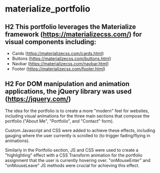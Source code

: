 # materialize_portfolio

## H2 This portfolio leverages the Materialize framework (https://materializecss.com/) for visual components including:

- Cards (https://materializecss.com/cards.html)
- Buttons (https://materializecss.com/buttons.html)
- Navbar (https://materializecss.com/navbar.html)
- Footer (https://materializecss.com/footer.html)

## H2 For DOM manipulation and animation applications, the jQuery library was used (https://jquery.com/)

The idea for the portfolio is to create a more "modern" feel for websites, including visual animations for the three main sections that compose the portfolio ("About Me", "Portfolio", and "Contact" form).  

Custom Javascript and CSS were added to achieve these effects, including gauging where the user currently is scrolled to (to trigger fading/flying in animations).  

Similarly in the Portfolio section, JS and CSS were used to create a "highlighting" effect with a CSS Transform animation for the portfolio assignment that the user is currently hovering over.  "onMouseEnter" and "onMouseLeave" JS methods were crucial for achieving this effect.  
